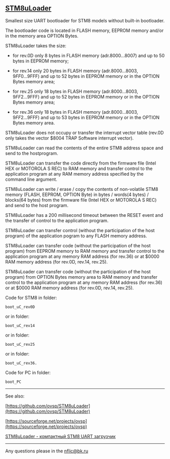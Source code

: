 ## [STM8uLoader](http://nflic.ru/STM8/STM8uLoader/index.html)

Smallest size UART bootloader for STM8 models without built-in bootloader.

The bootloader code is located in FLASH memory, EEPROM memory and/or in the memory area OPTION Bytes.

STM8uLoader takes the size:

- for rev.0D only 8 bytes in FLASH memory (adr.$8000...$8007) and up to 50 bytes in EEPROM memory;

- for rev.14 only 20 bytes in FLASH memory (adr.$8000...$8003, $9FF0...$9FFF) and up to 52 bytes in EEPROM memory or in the OPTION Bytes memory area;

- for rev.25 only 18 bytes in FLASH memory (adr.$8000...$8003, $9FF2...$9FFF) and up to 52 bytes in EEPROM memory or in the OPTION Bytes memory area;

- for rev.36 only 18 bytes in FLASH memory (adr.$8000...$8003, $9FF2...$9FFF) and up to 53 bytes in EEPROM memory or in the OPTION Bytes memory area.

STM8uLoader does not occupy or transfer the interrupt vector table (rev.0D only takes the vector $8004 TRAP Software interrupt vector).

STM8uLoader can read the contents of the entire STM8 address space and send to the hostprogram.

STM8uLoader can transfer the code directly from the firmware file (Intel HEX or MOTOROLA S REC) to RAM memory and transfer control to the application program at any RAM memory address specified by the command line argument.

STM8uLoader can write / erase / copy the contents of non-volatile STM8 memory (FLASH, EEPROM, OPTION Byte) in bytes / words(4 bytes) / blocks(64 bytes) from the firmware file (Intel HEX or MOTOROLA S REC) and send to the host program.

STM8uLoader has a 200 millisecond timeout between the RESET event and the transfer of control to the application program.

STM8uLoader can transfer control (without the participation of the host program) of the application pogram to any FLASH memory address.

STM8uLoader can transfer code (without the participation of the host program) from EEPROM memory to RAM memory and transfer control to the application program at any memory RAM address (for rev.36) or at $0000 RAM memory address (for rev.0D, rev.14, rev.25).

STM8uLoader can transfer code (without the participation of the host program) from OPTION Bytes memory area to RAM memory and transfer control to the application program at any memory RAM address (for rev.36) or at $0000 RAM memory address (for rev.0D, rev.14, rev.25).



Code for STM8 in folder:

    boot_uC_rev0D
    
or in folder:
    
    boot_uC_rev14

 or in folder:
    
    boot_uC_rev25

or in folder:
    
    boot_uC_rev36.
    
Code for PC in folder:

    boot_PC
    
---
See also:

 [https://github.com/ovsp/STM8uLoader](https://github.com/ovsp/STM8uLoader)

 [https://sourceforge.net/projects/ovsp](https://sourceforge.net/projects/ovsp)

 [STM8uLoader - компактный STM8 UART загрузчик](http://nflic.ru/STM8/STM8uLoader/index.html)

---
Any questions please in the nflic@bk.ru
